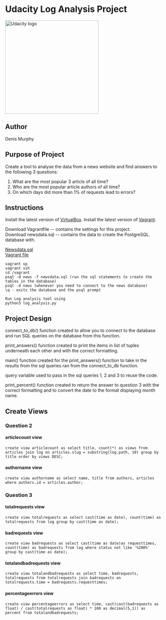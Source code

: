 # Udacity Log Analysis Project

<a href="https://www.udacity.com/">
  <img src="https://s3-us-west-1.amazonaws.com/udacity-content/rebrand/svg/logo.min.svg" width="300" alt="Udacity logo">
</a>

## Author
Denis Murphy

## Purpose of Project

Create a tool to analyse the data from a news website and find answers to the following 3 questions:

1. What are the most popular 3 articls of all time?
2. Who are the most popular article authors of all time?
3. On which days did more than 1% of requests lead to errors?

## Instructions

Install the latest version of [VirtualBox](https://www.virtualbox.org/wiki/Downloads).
Install the latest version of [Vagrant](https://www.vagrantup.com/).

Download Vagrantfile -- contains the settings for this project. </br>
Download newsdata.sql -- contains the data to create the PostgreSQL. </br> database with.

<a href="https://d17h27t6h515a5.cloudfront.net/topher/2016/August/57b5f748_newsdata/newsdata.zip">Newsdata.sql</a></br>
<a href="https://s3.amazonaws.com/video.udacity-data.com/topher/2018/April/5acfbfa3_fsnd-virtual-machine/fsnd-virtual-machine.zip">Vagrant file</a>


```
vagrant up
vagrant ssh
cd /vagrant
psql -d news -f newsdata.sql (run the sql statements to create the tables in the database)
psql -d news (whenever you need to connect to the news database)
\q - exits the database and the psql prompt

Run Log analysis tool using
python3 log_analysis.py

```

## Project Design

connect_to_db() function created to allow you to connect to the database and run SQL queries on the database from this function.

print_answers() function created to print the items in list of tuples underneath each other and with the correct formatting.

main() function created for the print_answers() function to take in the results from the sql queries ran from the connect_to_db function.

query variable used to pass in the sql queries 1, 2 and 3 to reuse the code.

print_percent() function created to return the answer to question 3 with the correct
formatting and to convert the date to the format displaying month name.


## Create Views
### Question 2

#### articlecount view
```
create view articlecount as select title, count(*) as views from articles join log on articles.slug = substring(log.path, 10) group by title order by views DESC;
```

#### authorname view

```
create view authorname as select name, title from authors, articles  where authors.id = articles.author;
```

### Question 3

#### totalrequests view

```
create view totalrequests as select cast(time as date), count(time) as totalrequests from log group by cast(time as date);

```

#### badrequests view

```
create view badrequests as select cast(time as date)as requesttimes, count(time) as badrequests from log where status not like '%200%' group by cast(time as date);

```


#### totalandbadrequests view

```
create view totalandbadrequests as select time, badrequests, totalrequests from totalrequests join badrequests on totalrequests.time = badrequests.requesttimes;

```

#### percentageerrors view

```
create view percentageerrors as select time, cast(cast(badrequests as float) / cast(totalrequests as float) * 100 as decimal(5,1)) as percent from totalandbadrequests;
```
